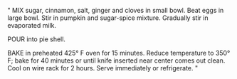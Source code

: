 "
MIX sugar, cinnamon, salt, ginger and cloves in small bowl. Beat eggs in large bowl. Stir in pumpkin and sugar-spice mixture. Gradually stir in evaporated milk.

POUR into pie shell.

BAKE in preheated 425° F oven for 15 minutes. Reduce temperature to 350° F; bake for 40 minutes or until knife inserted near center comes out clean. Cool on wire rack for 2 hours. Serve immediately or refrigerate.
"